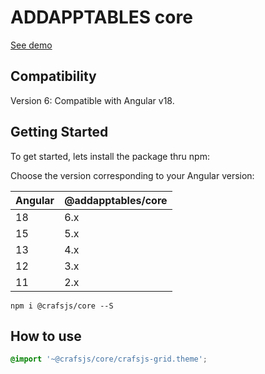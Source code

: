 # ADDAPPTABLES core

[See demo](http://addapptables.com/admin/dashboard)

## Compatibility

Version 6: Compatible with Angular v18.

## Getting Started
To get started, lets install the package thru npm:

Choose the version corresponding to your Angular version:

 Angular     | @addapptables/core
 ----------- | -------------------
 18          | 6.x
 15          | 5.x
 13          | 4.x
 12          | 3.x
 11          | 2.x

```
npm i @crafsjs/core --S
```

## How to use

```scss
@import '~@crafsjs/core/crafsjs-grid.theme';
```
